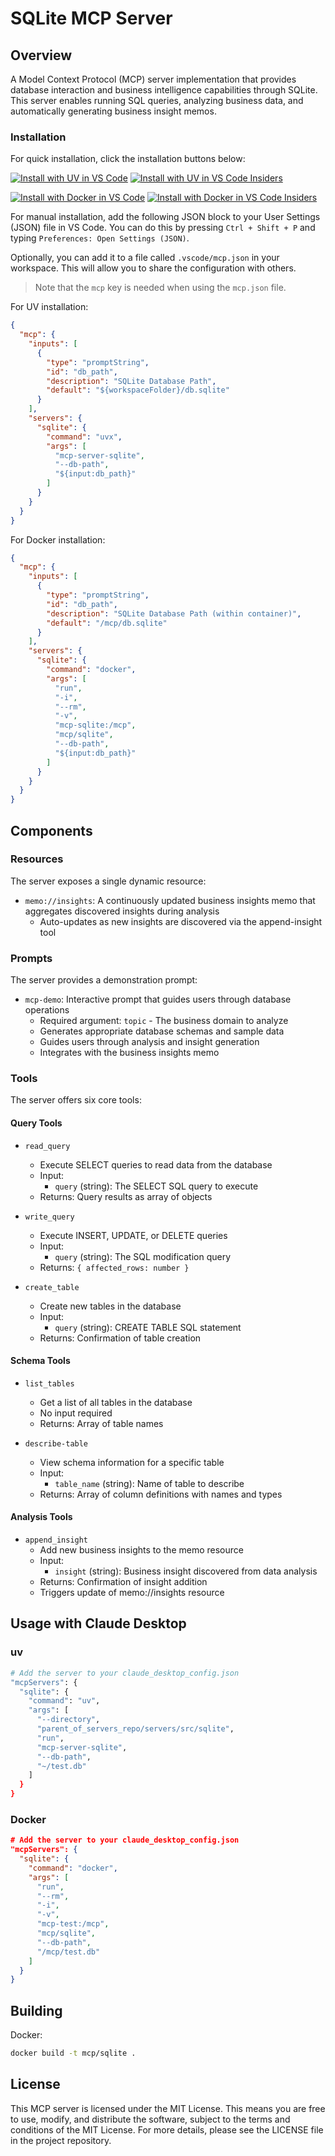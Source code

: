# SQLite MCP Server

## Overview
A Model Context Protocol (MCP) server implementation that provides database interaction and business intelligence capabilities through SQLite. This server enables running SQL queries, analyzing business data, and automatically generating business insight memos.

### Installation

For quick installation, click the installation buttons below:

[![Install with UV in VS Code](https://img.shields.io/badge/VS_Code-UV-0098FF?style=flat-square&logo=visualstudiocode&logoColor=white)](https://insiders.vscode.dev/redirect/mcp/install?name=sqlite&inputs=%5B%7B%22type%22%3A%22promptString%22%2C%22id%22%3A%22db_path%22%2C%22description%22%3A%22SQLite%20Database%20Path%22%2C%22default%22%3A%22%24%7BworkspaceFolder%7D%2Fdb.sqlite%22%7D%5D&config=%7B%22command%22%3A%22uvx%22%2C%22args%22%3A%5B%22mcp-server-sqlite%22%2C%22--db-path%22%2C%22%24%7Binput%3Adb_path%7D%22%5D%7D) [![Install with UV in VS Code Insiders](https://img.shields.io/badge/VS_Code_Insiders-UV-24bfa5?style=flat-square&logo=visualstudiocode&logoColor=white)](https://insiders.vscode.dev/redirect/mcp/install?name=sqlite&inputs=%5B%7B%22type%22%3A%22promptString%22%2C%22id%22%3A%22db_path%22%2C%22description%22%3A%22SQLite%20Database%20Path%22%2C%22default%22%3A%22%24%7BworkspaceFolder%7D%2Fdb.sqlite%22%7D%5D&config=%7B%22command%22%3A%22uvx%22%2C%22args%22%3A%5B%22mcp-server-sqlite%22%2C%22--db-path%22%2C%22%24%7Binput%3Adb_path%7D%22%5D%7D&quality=insiders)

[![Install with Docker in VS Code](https://img.shields.io/badge/VS_Code-Docker-0098FF?style=flat-square&logo=visualstudiocode&logoColor=white)](https://insiders.vscode.dev/redirect/mcp/install?name=sqlite&inputs=%5B%7B%22type%22%3A%22promptString%22%2C%22id%22%3A%22db_path%22%2C%22description%22%3A%22SQLite%20Database%20Path%20(within%20container)%22%2C%22default%22%3A%22%2Fmcp%2Fdb.sqlite%22%7D%5D&config=%7B%22command%22%3A%22docker%22%2C%22args%22%3A%5B%22run%22%2C%22-i%22%2C%22--rm%22%2C%22-v%22%2C%22mcp-sqlite%3A%2Fmcp%22%2C%22mcp%2Fsqlite%22%2C%22--db-path%22%2C%22%24%7Binput%3Adb_path%7D%22%5D%7D) [![Install with Docker in VS Code Insiders](https://img.shields.io/badge/VS_Code_Insiders-Docker-24bfa5?style=flat-square&logo=visualstudiocode&logoColor=white)](https://insiders.vscode.dev/redirect/mcp/install?name=sqlite&inputs=%5B%7B%22type%22%3A%22promptString%22%2C%22id%22%3A%22db_path%22%2C%22description%22%3A%22SQLite%20Database%20Path%20(within%20container)%22%2C%22default%22%3A%22%2Fmcp%2Fdb.sqlite%22%7D%5D&config=%7B%22command%22%3A%22docker%22%2C%22args%22%3A%5B%22run%22%2C%22-i%22%2C%22--rm%22%2C%22-v%22%2C%22mcp-sqlite%3A%2Fmcp%22%2C%22mcp%2Fsqlite%22%2C%22--db-path%22%2C%22%24%7Binput%3Adb_path%7D%22%5D%7D&quality=insiders)

For manual installation, add the following JSON block to your User Settings (JSON) file in VS Code. You can do this by pressing `Ctrl + Shift + P` and typing `Preferences: Open Settings (JSON)`.

Optionally, you can add it to a file called `.vscode/mcp.json` in your workspace. This will allow you to share the configuration with others.

> Note that the `mcp` key is needed when using the `mcp.json` file.

For UV installation:

```json
{
  "mcp": {
    "inputs": [
      {
        "type": "promptString",
        "id": "db_path",
        "description": "SQLite Database Path",
        "default": "${workspaceFolder}/db.sqlite"
      }
    ],
    "servers": {
      "sqlite": {
        "command": "uvx",
        "args": [
          "mcp-server-sqlite",
          "--db-path",
          "${input:db_path}"
        ]
      }
    }
  }
}
```

For Docker installation:

```json
{
  "mcp": {
    "inputs": [
      {
        "type": "promptString",
        "id": "db_path",
        "description": "SQLite Database Path (within container)",
        "default": "/mcp/db.sqlite"
      }
    ],
    "servers": {
      "sqlite": {
        "command": "docker",
        "args": [
          "run",
          "-i",
          "--rm",
          "-v",
          "mcp-sqlite:/mcp",
          "mcp/sqlite",
          "--db-path",
          "${input:db_path}"
        ]
      }
    }
  }
}
```

## Components

### Resources
The server exposes a single dynamic resource:
- `memo://insights`: A continuously updated business insights memo that aggregates discovered insights during analysis
  - Auto-updates as new insights are discovered via the append-insight tool

### Prompts
The server provides a demonstration prompt:
- `mcp-demo`: Interactive prompt that guides users through database operations
  - Required argument: `topic` - The business domain to analyze
  - Generates appropriate database schemas and sample data
  - Guides users through analysis and insight generation
  - Integrates with the business insights memo

### Tools
The server offers six core tools:

#### Query Tools
- `read_query`
   - Execute SELECT queries to read data from the database
   - Input:
     - `query` (string): The SELECT SQL query to execute
   - Returns: Query results as array of objects

- `write_query`
   - Execute INSERT, UPDATE, or DELETE queries
   - Input:
     - `query` (string): The SQL modification query
   - Returns: `{ affected_rows: number }`

- `create_table`
   - Create new tables in the database
   - Input:
     - `query` (string): CREATE TABLE SQL statement
   - Returns: Confirmation of table creation

#### Schema Tools
- `list_tables`
   - Get a list of all tables in the database
   - No input required
   - Returns: Array of table names

- `describe-table`
   - View schema information for a specific table
   - Input:
     - `table_name` (string): Name of table to describe
   - Returns: Array of column definitions with names and types

#### Analysis Tools
- `append_insight`
   - Add new business insights to the memo resource
   - Input:
     - `insight` (string): Business insight discovered from data analysis
   - Returns: Confirmation of insight addition
   - Triggers update of memo://insights resource


## Usage with Claude Desktop

### uv

```bash
# Add the server to your claude_desktop_config.json
"mcpServers": {
  "sqlite": {
    "command": "uv",
    "args": [
      "--directory",
      "parent_of_servers_repo/servers/src/sqlite",
      "run",
      "mcp-server-sqlite",
      "--db-path",
      "~/test.db"
    ]
  }
}
```

### Docker

```json
# Add the server to your claude_desktop_config.json
"mcpServers": {
  "sqlite": {
    "command": "docker",
    "args": [
      "run",
      "--rm",
      "-i",
      "-v",
      "mcp-test:/mcp",
      "mcp/sqlite",
      "--db-path",
      "/mcp/test.db"
    ]
  }
}
```

## Building

Docker:

```bash
docker build -t mcp/sqlite .
```

## License

This MCP server is licensed under the MIT License. This means you are free to use, modify, and distribute the software, subject to the terms and conditions of the MIT License. For more details, please see the LICENSE file in the project repository.

